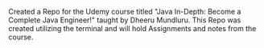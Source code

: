 Created a Repo for the Udemy course titled "Java In-Depth: Become a Complete Java Engineer!" taught by Dheeru Mundluru. This Repo was created utilizing the terminal and will hold Assignments and notes from the course.
